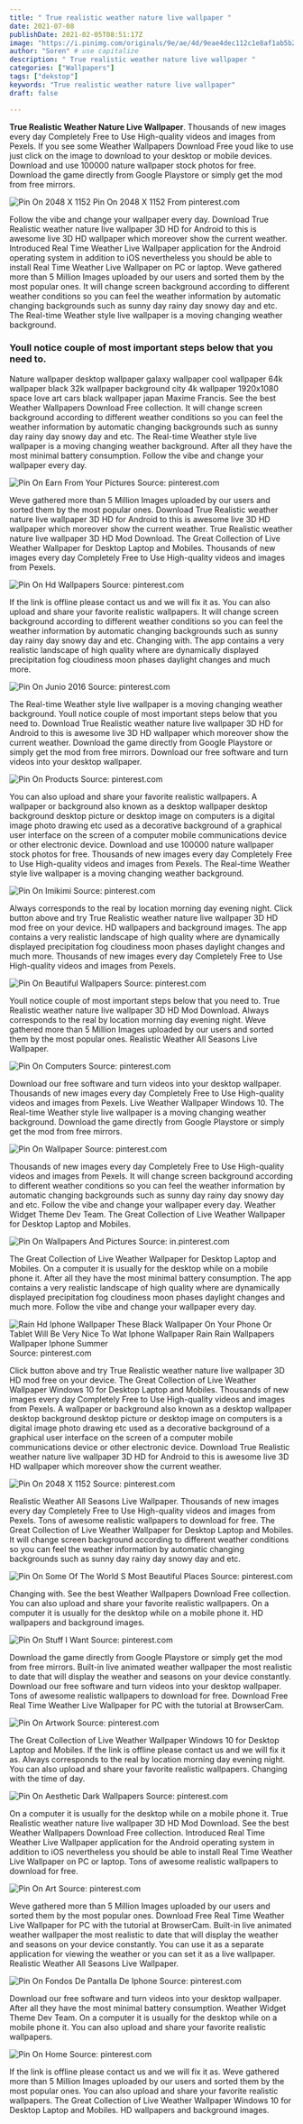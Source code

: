 ```yaml
---
title: " True realistic weather nature live wallpaper "
date: 2021-07-08
publishDate: 2021-02-05T08:51:17Z
image: "https://i.pinimg.com/originals/9e/ae/4d/9eae4dec112c1e8af1ab5b236b77df67.png"
author: "Soren" # use capitalize
description: " True realistic weather nature live wallpaper "
categories: ["Wallpapers"]
tags: ["dekstop"]
keywords: "True realistic weather nature live wallpaper"
draft: false

---
```



**True Realistic Weather Nature Live Wallpaper**. Thousands of new images every day Completely Free to Use High-quality videos and images from Pexels. If you see some Weather Wallpapers Download Free youd like to use just click on the image to download to your desktop or mobile devices. Download and use 100000 nature wallpaper stock photos for free. Download the game directly from Google Playstore or simply get the mod from free mirrors.

![Pin On 2048 X 1152](https://i.pinimg.com/originals/9e/99/af/9e99afa7bc0a74145a4e4b594d7c9875.jpg "Pin On 2048 X 1152")
Pin On 2048 X 1152 From pinterest.com


Follow the vibe and change your wallpaper every day. Download True Realistic weather nature live wallpaper 3D HD for Android to this is awesome live 3D HD wallpaper which moreover show the current weather. Introduced Real Time Weather Live Wallpaper application for the Android operating system in addition to iOS nevertheless you should be able to install Real Time Weather Live Wallpaper on PC or laptop. Weve gathered more than 5 Million Images uploaded by our users and sorted them by the most popular ones. It will change screen background according to different weather conditions so you can feel the weather information by automatic changing backgrounds such as sunny day rainy day snowy day and etc. The Real-time Weather style live wallpaper is a moving changing weather background.

### Youll notice couple of most important steps below that you need to.

Nature wallpaper desktop wallpaper galaxy wallpaper cool wallpaper 64k wallpaper black 32k wallpaper background city 4k wallpaper 1920x1080 space love art cars black wallpaper japan Maxime Francis. See the best Weather Wallpapers Download Free collection. It will change screen background according to different weather conditions so you can feel the weather information by automatic changing backgrounds such as sunny day rainy day snowy day and etc. The Real-time Weather style live wallpaper is a moving changing weather background. After all they have the most minimal battery consumption. Follow the vibe and change your wallpaper every day.


![Pin On Earn From Your Pictures](https://i.pinimg.com/originals/21/26/ff/2126ff52dba5173d2e0b5d26b74e2a4d.png "Pin On Earn From Your Pictures")
Source: pinterest.com

Weve gathered more than 5 Million Images uploaded by our users and sorted them by the most popular ones. Download True Realistic weather nature live wallpaper 3D HD for Android to this is awesome live 3D HD wallpaper which moreover show the current weather. True Realistic weather nature live wallpaper 3D HD Mod Download. The Great Collection of Live Weather Wallpaper for Desktop Laptop and Mobiles. Thousands of new images every day Completely Free to Use High-quality videos and images from Pexels.

![Pin On Hd Wallpapers](https://i.pinimg.com/originals/d4/02/dd/d402dd1511b8bb93676cb08900362dbc.jpg "Pin On Hd Wallpapers")
Source: pinterest.com

If the link is offline please contact us and we will fix it as. You can also upload and share your favorite realistic wallpapers. It will change screen background according to different weather conditions so you can feel the weather information by automatic changing backgrounds such as sunny day rainy day snowy day and etc. Changing with. The app contains a very realistic landscape of high quality where are dynamically displayed precipitation fog cloudiness moon phases daylight changes and much more.

![Pin On Junio 2016](https://i.pinimg.com/originals/2c/ca/48/2cca48b91e164f6bfe93fb406af5839a.jpg "Pin On Junio 2016")
Source: pinterest.com

The Real-time Weather style live wallpaper is a moving changing weather background. Youll notice couple of most important steps below that you need to. Download True Realistic weather nature live wallpaper 3D HD for Android to this is awesome live 3D HD wallpaper which moreover show the current weather. Download the game directly from Google Playstore or simply get the mod from free mirrors. Download our free software and turn videos into your desktop wallpaper.

![Pin On Products](https://i.pinimg.com/originals/06/d3/4f/06d34ff135604e9736f8e3c65bb85d29.jpg "Pin On Products")
Source: pinterest.com

You can also upload and share your favorite realistic wallpapers. A wallpaper or background also known as a desktop wallpaper desktop background desktop picture or desktop image on computers is a digital image photo drawing etc used as a decorative background of a graphical user interface on the screen of a computer mobile communications device or other electronic device. Download and use 100000 nature wallpaper stock photos for free. Thousands of new images every day Completely Free to Use High-quality videos and images from Pexels. The Real-time Weather style live wallpaper is a moving changing weather background.

![Pin On Imikimi](https://i.pinimg.com/originals/24/65/73/246573d8baacf3a2224f7c181ee5e085.jpg "Pin On Imikimi")
Source: pinterest.com

Always corresponds to the real by location morning day evening night. Click button above and try True Realistic weather nature live wallpaper 3D HD mod free on your device. HD wallpapers and background images. The app contains a very realistic landscape of high quality where are dynamically displayed precipitation fog cloudiness moon phases daylight changes and much more. Thousands of new images every day Completely Free to Use High-quality videos and images from Pexels.

![Pin On Beautiful Wallpapers](https://i.pinimg.com/originals/f1/fb/8c/f1fb8c45b47b65380049d6b519667046.jpg "Pin On Beautiful Wallpapers")
Source: pinterest.com

Youll notice couple of most important steps below that you need to. True Realistic weather nature live wallpaper 3D HD Mod Download. Always corresponds to the real by location morning day evening night. Weve gathered more than 5 Million Images uploaded by our users and sorted them by the most popular ones. Realistic Weather All Seasons Live Wallpaper.

![Pin On Computers](https://i.pinimg.com/originals/e3/ec/3c/e3ec3ce03075c2b1794379504c5277dd.jpg "Pin On Computers")
Source: pinterest.com

Download our free software and turn videos into your desktop wallpaper. Thousands of new images every day Completely Free to Use High-quality videos and images from Pexels. Live Weather Wallpaper Windows 10. The Real-time Weather style live wallpaper is a moving changing weather background. Download the game directly from Google Playstore or simply get the mod from free mirrors.

![Pin On Wallpaper](https://i.pinimg.com/originals/ae/83/d0/ae83d0aa8de5878392e3ad540b538784.jpg "Pin On Wallpaper")
Source: pinterest.com

Thousands of new images every day Completely Free to Use High-quality videos and images from Pexels. It will change screen background according to different weather conditions so you can feel the weather information by automatic changing backgrounds such as sunny day rainy day snowy day and etc. Follow the vibe and change your wallpaper every day. Weather Widget Theme Dev Team. The Great Collection of Live Weather Wallpaper for Desktop Laptop and Mobiles.

![Pin On Wallpapers And Pictures](https://i.pinimg.com/600x315/58/14/1c/58141cad47629c9cd99f7d9b7baf0e8e.jpg "Pin On Wallpapers And Pictures")
Source: in.pinterest.com

The Great Collection of Live Weather Wallpaper for Desktop Laptop and Mobiles. On a computer it is usually for the desktop while on a mobile phone it. After all they have the most minimal battery consumption. The app contains a very realistic landscape of high quality where are dynamically displayed precipitation fog cloudiness moon phases daylight changes and much more. Follow the vibe and change your wallpaper every day.

![Rain Hd Iphone Wallpaper These Black Wallpaper On Your Phone Or Tablet Will Be Very Nice To Wat Iphone Wallpaper Rain Rain Wallpapers Wallpaper Iphone Summer](https://i.pinimg.com/736x/e6/b3/80/e6b38011ecf648a332f7581bf59173a4.jpg "Rain Hd Iphone Wallpaper These Black Wallpaper On Your Phone Or Tablet Will Be Very Nice To Wat Iphone Wallpaper Rain Rain Wallpapers Wallpaper Iphone Summer")
Source: pinterest.com

Click button above and try True Realistic weather nature live wallpaper 3D HD mod free on your device. The Great Collection of Live Weather Wallpaper Windows 10 for Desktop Laptop and Mobiles. Thousands of new images every day Completely Free to Use High-quality videos and images from Pexels. A wallpaper or background also known as a desktop wallpaper desktop background desktop picture or desktop image on computers is a digital image photo drawing etc used as a decorative background of a graphical user interface on the screen of a computer mobile communications device or other electronic device. Download True Realistic weather nature live wallpaper 3D HD for Android to this is awesome live 3D HD wallpaper which moreover show the current weather.

![Pin On 2048 X 1152](https://i.pinimg.com/originals/9e/99/af/9e99afa7bc0a74145a4e4b594d7c9875.jpg "Pin On 2048 X 1152")
Source: pinterest.com

Realistic Weather All Seasons Live Wallpaper. Thousands of new images every day Completely Free to Use High-quality videos and images from Pexels. Tons of awesome realistic wallpapers to download for free. The Great Collection of Live Weather Wallpaper for Desktop Laptop and Mobiles. It will change screen background according to different weather conditions so you can feel the weather information by automatic changing backgrounds such as sunny day rainy day snowy day and etc.

![Pin On Some Of The World S Most Beautiful Places](https://i.pinimg.com/originals/b1/a5/14/b1a5147fc3c713100972afe8231073e3.jpg "Pin On Some Of The World S Most Beautiful Places")
Source: pinterest.com

Changing with. See the best Weather Wallpapers Download Free collection. You can also upload and share your favorite realistic wallpapers. On a computer it is usually for the desktop while on a mobile phone it. HD wallpapers and background images.

![Pin On Stuff I Want](https://i.pinimg.com/originals/9e/47/60/9e476037089dbedb958b96bd0e09a0e4.jpg "Pin On Stuff I Want")
Source: pinterest.com

Download the game directly from Google Playstore or simply get the mod from free mirrors. Built-in live animated weather wallpaper the most realistic to date that will display the weather and seasons on your device constantly. Download our free software and turn videos into your desktop wallpaper. Tons of awesome realistic wallpapers to download for free. Download Free Real Time Weather Live Wallpaper for PC with the tutorial at BrowserCam.

![Pin On Artwork](https://i.pinimg.com/originals/46/eb/e5/46ebe5ccf5dc57c5357d9093124e760c.jpg "Pin On Artwork")
Source: pinterest.com

The Great Collection of Live Weather Wallpaper Windows 10 for Desktop Laptop and Mobiles. If the link is offline please contact us and we will fix it as. Always corresponds to the real by location morning day evening night. You can also upload and share your favorite realistic wallpapers. Changing with the time of day.

![Pin On Aesthetic Dark Wallpapers](https://i.pinimg.com/originals/d3/ee/4f/d3ee4f4bf31743c7f6d1934f64d83929.jpg "Pin On Aesthetic Dark Wallpapers")
Source: pinterest.com

On a computer it is usually for the desktop while on a mobile phone it. True Realistic weather nature live wallpaper 3D HD Mod Download. See the best Weather Wallpapers Download Free collection. Introduced Real Time Weather Live Wallpaper application for the Android operating system in addition to iOS nevertheless you should be able to install Real Time Weather Live Wallpaper on PC or laptop. Tons of awesome realistic wallpapers to download for free.

![Pin On Art](https://i.pinimg.com/originals/c7/27/72/c727721e9548b6b092a4f67eafb830dd.jpg "Pin On Art")
Source: pinterest.com

Weve gathered more than 5 Million Images uploaded by our users and sorted them by the most popular ones. Download Free Real Time Weather Live Wallpaper for PC with the tutorial at BrowserCam. Built-in live animated weather wallpaper the most realistic to date that will display the weather and seasons on your device constantly. You can use it as a separate application for viewing the weather or you can set it as a live wallpaper. Realistic Weather All Seasons Live Wallpaper.

![Pin On Fondos De Pantalla De Iphone](https://i.pinimg.com/originals/d5/a0/74/d5a0747395239604c151b082db9df40b.jpg "Pin On Fondos De Pantalla De Iphone")
Source: pinterest.com

Download our free software and turn videos into your desktop wallpaper. After all they have the most minimal battery consumption. Weather Widget Theme Dev Team. On a computer it is usually for the desktop while on a mobile phone it. You can also upload and share your favorite realistic wallpapers.

![Pin On Home](https://i.pinimg.com/originals/9e/ae/4d/9eae4dec112c1e8af1ab5b236b77df67.png "Pin On Home")
Source: pinterest.com

If the link is offline please contact us and we will fix it as. Weve gathered more than 5 Million Images uploaded by our users and sorted them by the most popular ones. You can also upload and share your favorite realistic wallpapers. The Great Collection of Live Weather Wallpaper Windows 10 for Desktop Laptop and Mobiles. HD wallpapers and background images.

